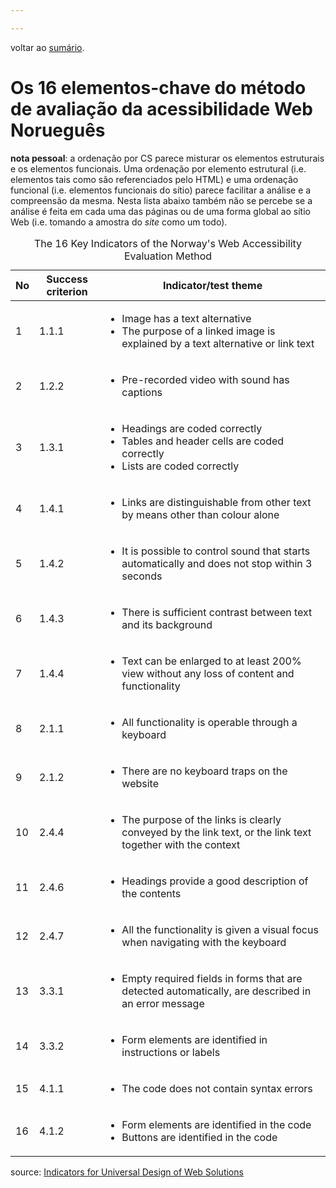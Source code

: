 ```yaml
---

---
```

voltar ao [sumário](README.md).

# Os 16 elementos-chave do método de avaliação da acessibilidade Web Norueguês

**nota pessoal**: a ordenação por CS parece misturar os elementos estruturais e os elementos funcionais. Uma ordenação por elemento estrutural (i.e. elementos tais como são referenciados pelo HTML) e uma ordenação funcional (i.e. elementos funcionais do sítio) parece facilitar a análise e a compreensão da mesma. Nesta lista abaixo também não se percebe se a análise é feita em cada uma das páginas ou de uma forma global ao sítio Web (i.e. tomando a amostra do _site_ como um todo).

<table>
  <caption>The 16 Key Indicators of the Norway's Web Accessibility Evaluation Method</caption>
  <thead>
    <th scope="col">No</th>
    <th scope="col">Success criterion</th>
    <th scope="col">Indicator/test theme</th>
  </thead>
  <tbody>
    <tr>
      <td><p>1</p></td>
      <td>1.1.1</td>
      <td>
        <ul>
          <li>Image has a text alternative</li>
          <li>The purpose of a linked image is explained by a text alternative or link text</li>
        </ul>
      </td>
    </tr>
    <tr>
      <td>2</td><td>1.2.2</td><td><ul><li>Pre-recorded video with sound has captions</li></ul></td></tr><tr><td>3</td><td>1.3.1</td><td><ul><li>Headings&nbsp;are coded correctly</li><li>Tables and header cells are coded correctly</li><li>Lists are coded correctly</li></ul></td></tr><tr><td>4</td><td>1.4.1</td><td><ul><li>Links are distinguishable from other text by means other than colour alone</li></ul></td></tr><tr><td>5</td><td>1.4.2</td><td><ul><li>It is possible to control sound that starts automatically and does not stop within 3 seconds</li></ul></td></tr><tr><td>6</td><td>1.4.3</td><td><ul><li>There is sufficient contrast between text and its background</li></ul></td></tr><tr><td>7</td><td>1.4.4</td><td><ul><li>Text can be enlarged to at least 200% view without any loss of content and functionality</li></ul></td></tr><tr><td>8</td><td>2.1.1</td><td><ul><li>All functionality is operable through a keyboard</li></ul></td></tr><tr><td>9</td><td>2.1.2</td><td><ul><li>There are no keyboard traps on the website</li></ul></td></tr><tr><td>10</td><td>2.4.4</td><td><ul><li>The purpose of the links is clearly conveyed by the link text, or the link text together with the context</li></ul></td></tr><tr><td>11</td><td>2.4.6</td><td><ul><li>Headings provide a good description of the contents</li></ul></td></tr><tr><td>12</td><td>2.4.7</td><td><ul><li>All the functionality is given a visual focus when navigating with the keyboard</li></ul></td></tr><tr><td>13</td><td>3.3.1</td><td><ul><li>Empty required fields in forms that are detected automatically, are described in an error message</li></ul></td></tr><tr><td>14</td><td>3.3.2</td><td><ul><li>Form elements are identified in instructions or labels</li></ul></td></tr><tr><td>15</td><td>4.1.1</td><td><ul><li>The code does not contain syntax errors</li></ul></td></tr><tr><td>16</td><td>4.1.2</td><td><ul><li>Form elements are identified in the code</li><li>Buttons are identified in the code</li></ul>
</td>
</tr>
</tbody>
</table>
<!-- fim da tabela-->

source: [Indicators for Universal Design of Web Solutions](https://uu.difi.no/om-oss/english/indicators-universal-design-web-solutions)

